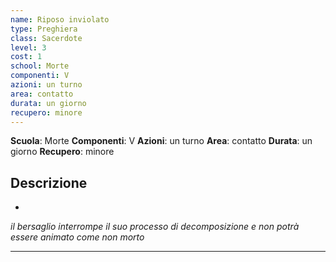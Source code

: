 ```yaml
---
name: Riposo inviolato
type: Preghiera
class: Sacerdote
level: 3
cost: 1
school: Morte
componenti: V
azioni: un turno
area: contatto
durata: un giorno
recupero: minore
---
```

**Scuola**: Morte
**Componenti**: V
**Azioni**: un turno
**Area**: contatto
**Durata**: un giorno
**Recupero**: minore

**Descrizione**
-

-

*il bersaglio interrompe il suo processo di decomposizione e non potrà essere animato come non morto*

---